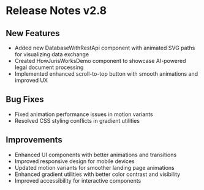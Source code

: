 # Release Notes v2.8

## New Features

* Added new DatabaseWithRestApi component with animated SVG paths for visualizing data exchange
* Created HowJurisWorksDemo component to showcase AI-powered legal document processing
* Implemented enhanced scroll-to-top button with smooth animations and improved UX

## Bug Fixes

* Fixed animation performance issues in motion variants
* Resolved CSS styling conflicts in gradient utilities

## Improvements

* Enhanced UI components with better animations and transitions
* Improved responsive design for mobile devices
* Updated motion variants for smoother landing page animations
* Enhanced gradient utilities with better color contrast and visibility
* Improved accessibility for interactive components